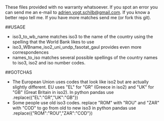 These files provided with no warranty whatsoever.
If you spot an error you can send me an e-mail to adrien.vogt.schilb@gmail.com.
If you know a better repo tell me. If you have more matches send me (or fork this git).

##USAGE

* iso3_to_wb_name matches iso3 to the name of the country using the spelling that the World Bank likes to use
* iso3_WBname_iso2_uni_undp_fasotat_gaul provides even more correspondences
* names_to_iso matches several possible spellings of the country names to iso3, iso2 and iso number codes.

##GOTCHAS

* The European Union uses codes that look like iso2 but are actually slightly different. EU uses "EL" for "GR" (Greece in iso2) and "UK" for "GB" (Great Britain in iso2). In python pandas use .replace({"EL":"GR","UK":"GB"})
* Some people use old iso3 codes. replace "ROM" with "ROU" and "ZAR" with "COD" to go from old to new iso3
in python pandas use .replace({"ROM":"ROU","ZAR":"COD"})


